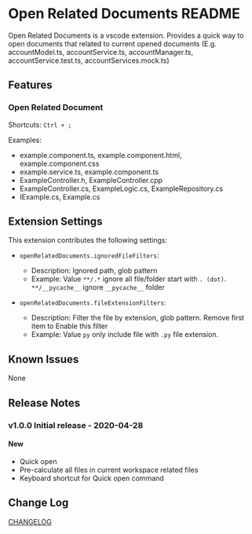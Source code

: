 # Open Related Documents README

Open Related Documents is a vscode extension. Provides a quick way to open documents that related to current opened documents (E.g. accountModel.ts, accountService.ts, accountManager.ts, accountService.test.ts, accountServices.mock.ts)

## Features

### Open Related Document

Shortcuts: `Ctrl + ;`

Examples:

- example.component.ts, example.component.html, example.component.css
- example.service.ts, example.component.ts
- ExampleController.h, ExampleController.cpp
- ExampleController.cs, ExampleLogic.cs, ExampleRepository.cs
- IExample.cs, Example.cs

## Extension Settings

This extension contributes the following settings:

- `openRelatedDocuments.ignoredFileFilters`:
  - Description: Ignored path, glob pattern
  - Example: Value `**/.*` ignore all file/folder start with `. (dot)`. `**/__pycache__` ignore `__pycache__` folder

- `openRelatedDocuments.fileExtensionFilters`:
  - Description: Filter the file by extension, glob pattern. Remove first item to Enable this filter
  - Example: Value `py` only include file with `.py` file extension.

## Known Issues

None

## Release Notes

### v1.0.0 Initial release - 2020-04-28

#### New

- Quick open
- Pre-calculate all files in current workspace related files
- Keyboard shortcut for Quick open command

## Change Log

[CHANGELOG](https://github.com/SmarterTomato/open-related-documents/blob/main/CHANGELOG.md)
